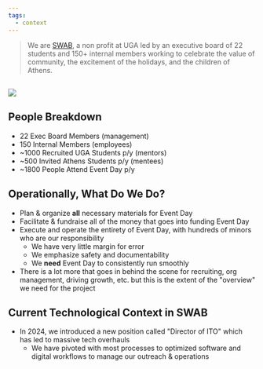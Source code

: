 ```yaml
---
tags:
  - context
---
```

> We are [SWAB](https://swabuga.org/), a non profit at UGA led by an executive board of 22 students and 150+ internal members working to celebrate the value of community, the excitement of the holidays, and the children of Athens.

![](https://www.youtube.com/watch?v=IdQMBWZ5KuE&autoplay=1&start=0)
---
## People Breakdown
- 22 Exec Board Members (management)
- 150 Internal Members (employees)
- ~1000 Recruited UGA Students p/y (mentors)
- ~500 Invited Athens Students p/y (mentees)
- ~1800 People Attend Event Day p/y
## Operationally, What Do We Do?
- Plan & organize **all** necessary materials for Event Day
- Facilitate & fundraise all of the money that goes into funding Event Day
- Execute and operate the entirety of Event Day, with hundreds of minors who are our responsibility
	- We have very little margin for error
	- We emphasize safety and documentability
	- We **need** Event Day to consistently run smoothly
- There is a lot more that goes in behind the scene for recruiting, org management, driving growth, etc. but this is the extent of the "overview" we need for the project
## Current Technological Context in SWAB
- In 2024, we introduced a new position called "Director of ITO" which has led to massive tech overhauls
	- We have pivoted with most processes to optimized software and digital workflows to manage our outreach & operations